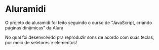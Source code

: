 # Aluramidi
O projeto do aluramidi foi feito seguindo o curso de "JavaScript, criando páginas dinâmicas" da Alura

No qual foi desenvolvido pra reproduzir sons de acordo com suas teclas, por meio de seletores e elementos! 

